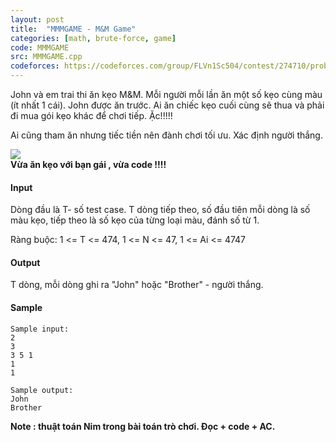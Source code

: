 ```yaml
---
layout: post
title:  "MMMGAME - M&M Game"
categories: [math, brute-force, game]
code: MMMGAME
src: MMMGAME.cpp
codeforces: https://codeforces.com/group/FLVn1Sc504/contest/274710/problem/U
---
```




  




John và em trai thi ăn kẹo M&M. Mỗi người mỗi lần ăn một số kẹo cùng màu 
(ít nhất 1 cái). John được ăn trước. Ai ăn chiếc kẹo cuối cùng sẽ thua và
phải đi mua gói kẹo khác để chơi tiếp. Ặc!!!!! 

Ai cũng tham ăn nhưng tiếc tiền nên đành chơi tối ưu. Xác định người thắng.

![](https://vn.spoj.com/../../content/simes:MMMGAME.jpg)  
**Vừa ăn kẹo với bạn gái , vừa code !!!!**

#### Input

Dòng đầu là T- số test case. T dòng tiếp theo, số đầu tiên mỗi dòng 
là số màu kẹo, tiếp theo là số kẹo của từng loại màu, đánh số từ 1.

Ràng buộc:
1 <= T <= 474, 
1 <= N <= 47, 
1 <= Ai <= 4747

#### Output

T dòng, mỗi dòng ghi ra "John" hoặc "Brother" - người thắng.

#### Sample

```
Sample input: 
2 
3 
3 5 1 
1 
1 

Sample output: 
John 
Brother 
```

**Note : thuật toán Nim trong bài toán trò chơi. Đọc + code + AC.**

<!--more-->

